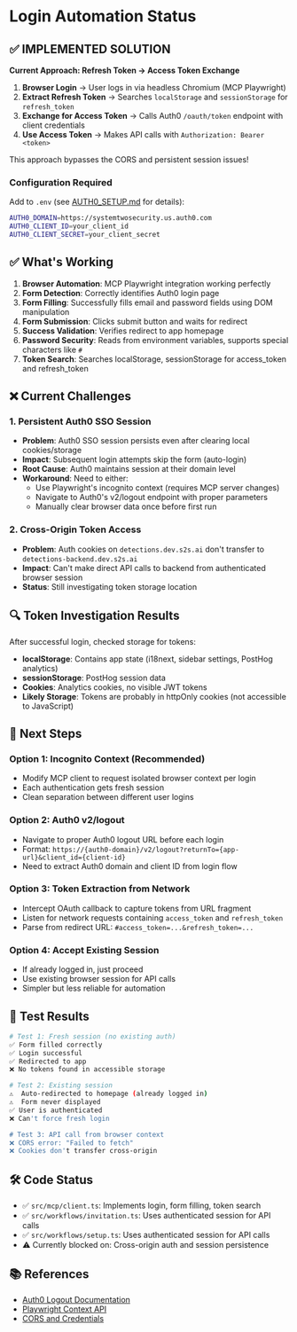 # Login Automation Status

## ✅ IMPLEMENTED SOLUTION

**Current Approach: Refresh Token → Access Token Exchange**

1. **Browser Login** → User logs in via headless Chromium (MCP Playwright)
2. **Extract Refresh Token** → Searches `localStorage` and `sessionStorage` for `refresh_token`
3. **Exchange for Access Token** → Calls Auth0 `/oauth/token` endpoint with client credentials
4. **Use Access Token** → Makes API calls with `Authorization: Bearer <token>`

This approach bypasses the CORS and persistent session issues!

### Configuration Required

Add to `.env` (see [AUTH0_SETUP.md](./AUTH0_SETUP.md) for details):
```bash
AUTH0_DOMAIN=https://systemtwosecurity.us.auth0.com
AUTH0_CLIENT_ID=your_client_id
AUTH0_CLIENT_SECRET=your_client_secret
```

## ✅ What's Working

1. **Browser Automation**: MCP Playwright integration working perfectly
2. **Form Detection**: Correctly identifies Auth0 login page
3. **Form Filling**: Successfully fills email and password fields using DOM manipulation
4. **Form Submission**: Clicks submit button and waits for redirect
5. **Success Validation**: Verifies redirect to app homepage
6. **Password Security**: Reads from environment variables, supports special characters like `#`
7. **Token Search**: Searches localStorage, sessionStorage for access_token and refresh_token

## ❌ Current Challenges

### 1. **Persistent Auth0 SSO Session**
- **Problem**: Auth0 SSO session persists even after clearing local cookies/storage
- **Impact**: Subsequent login attempts skip the form (auto-login)
- **Root Cause**: Auth0 maintains session at their domain level
- **Workaround**: Need to either:
  - Use Playwright's incognito context (requires MCP server changes)
  - Navigate to Auth0's v2/logout endpoint with proper parameters
  - Manually clear browser data once before first run

### 2. **Cross-Origin Token Access**
- **Problem**: Auth cookies on `detections.dev.s2s.ai` don't transfer to `detections-backend.dev.s2s.ai`
- **Impact**: Can't make direct API calls to backend from authenticated browser session
- **Status**: Still investigating token storage location

## 🔍 Token Investigation Results

After successful login, checked storage for tokens:
- **localStorage**: Contains app state (i18next, sidebar settings, PostHog analytics)
- **sessionStorage**: PostHog session data
- **Cookies**: Analytics cookies, no visible JWT tokens
- **Likely Storage**: Tokens are probably in httpOnly cookies (not accessible to JavaScript)

## 🎯 Next Steps

### Option 1: Incognito Context (Recommended)
- Modify MCP client to request isolated browser context per login
- Each authentication gets fresh session
- Clean separation between different user logins

### Option 2: Auth0 v2/logout
- Navigate to proper Auth0 logout URL before each login
- Format: `https://{auth0-domain}/v2/logout?returnTo={app-url}&client_id={client-id}`
- Need to extract Auth0 domain and client ID from login flow

### Option 3: Token Extraction from Network
- Intercept OAuth callback to capture tokens from URL fragment
- Listen for network requests containing `access_token` and `refresh_token`
- Parse from redirect URL: `#access_token=...&refresh_token=...`

### Option 4: Accept Existing Session
- If already logged in, just proceed
- Use existing browser session for API calls
- Simpler but less reliable for automation

## 📝 Test Results

```bash
# Test 1: Fresh session (no existing auth)
✅ Form filled correctly
✅ Login successful
✅ Redirected to app
❌ No tokens found in accessible storage

# Test 2: Existing session
⚠️  Auto-redirected to homepage (already logged in)
⚠️  Form never displayed
✅ User is authenticated
❌ Can't force fresh login

# Test 3: API call from browser context
❌ CORS error: "Failed to fetch"
❌ Cookies don't transfer cross-origin
```

## 🛠️ Code Status

- ✅ `src/mcp/client.ts`: Implements login, form filling, token search
- ✅ `src/workflows/invitation.ts`: Uses authenticated session for API calls
- ✅ `src/workflows/setup.ts`: Uses authenticated session for API calls
- ⚠️  Currently blocked on: Cross-origin auth and session persistence

## 📚 References

- [Auth0 Logout Documentation](https://auth0.com/docs/logout)
- [Playwright Context API](https://playwright.dev/docs/api/class-browsercontext)
- [CORS and Credentials](https://developer.mozilla.org/en-US/docs/Web/HTTP/CORS#credentials)

